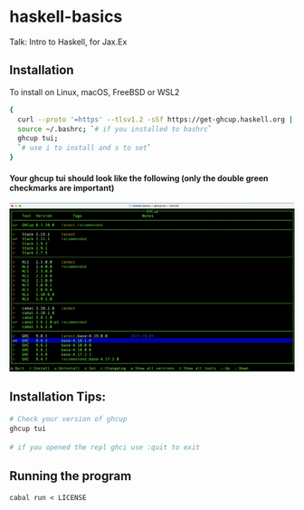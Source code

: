 # haskell-basics
Talk: Intro to Haskell, for Jax.Ex

## Installation
To install on Linux, macOS, FreeBSD or WSL2
```bash 
{
  curl --proto '=https' --tlsv1.2 -sSf https://get-ghcup.haskell.org | sh;
  source ~/.bashrc; `# if you installed to bashrc`
  ghcup tui; 
  `# use i to install and s to set`
}
```

#### Your ghcup tui should look like the following (only the double green checkmarks are important)
![ghcup_tui_example](doc/ghcup_tui_example.png)


## Installation Tips:
```bash
# Check your version of ghcup
ghcup tui

# if you opened the repl ghci use :quit to exit

```

## Running the program
```
cabal run < LICENSE
```
